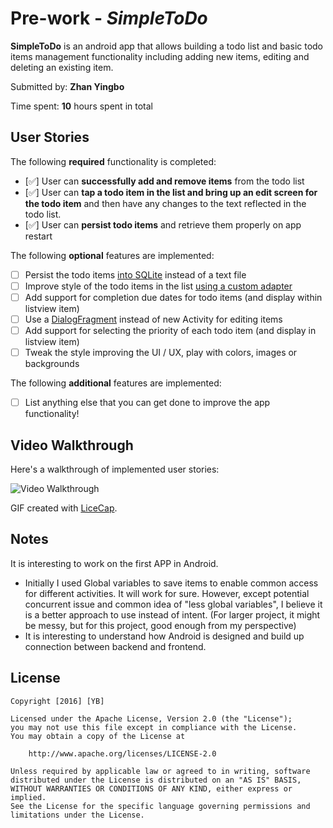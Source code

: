 # Pre-work - *SimpleToDo*

**SimpleToDo** is an android app that allows building a todo list and basic todo items management functionality including adding new items, editing and deleting an existing item.

Submitted by: **Zhan Yingbo**

Time spent: **10** hours spent in total

## User Stories

The following **required** functionality is completed:

* [:white_check_mark:] User can **successfully add and remove items** from the todo list
* [:white_check_mark:] User can **tap a todo item in the list and bring up an edit screen for the todo item** and then have any changes to the text reflected in the todo list.
* [:white_check_mark:] User can **persist todo items** and retrieve them properly on app restart

The following **optional** features are implemented:

* [ ] Persist the todo items [into SQLite](http://guides.codepath.com/android/Persisting-Data-to-the-Device#sqlite) instead of a text file
* [ ] Improve style of the todo items in the list [using a custom adapter](http://guides.codepath.com/android/Using-an-ArrayAdapter-with-ListView)
* [ ] Add support for completion due dates for todo items (and display within listview item)
* [ ] Use a [DialogFragment](http://guides.codepath.com/android/Using-DialogFragment) instead of new Activity for editing items
* [ ] Add support for selecting the priority of each todo item (and display in listview item)
* [ ] Tweak the style improving the UI / UX, play with colors, images or backgrounds

The following **additional** features are implemented:

* [ ] List anything else that you can get done to improve the app functionality!

## Video Walkthrough 

Here's a walkthrough of implemented user stories:

<img src='http://imgur.com/a/dB9AV' title='Video Walkthrough' width='' alt='Video Walkthrough' />

GIF created with [LiceCap](http://www.cockos.com/licecap/).

## Notes

It is interesting to work on the first APP in Android.  
* Initially I used Global variables to save items to enable common access for different activities. It will work for sure. However, except potential concurrent issue and common idea of "less global variables", I believe it is a better approach to use instead of intent. (For larger project, it might be messy, but for this project, good enough from my perspective)
* It is interesting to understand how Android is designed and build up connection between backend and frontend.

## License

    Copyright [2016] [YB]

    Licensed under the Apache License, Version 2.0 (the "License");
    you may not use this file except in compliance with the License.
    You may obtain a copy of the License at

        http://www.apache.org/licenses/LICENSE-2.0

    Unless required by applicable law or agreed to in writing, software
    distributed under the License is distributed on an "AS IS" BASIS,
    WITHOUT WARRANTIES OR CONDITIONS OF ANY KIND, either express or implied.
    See the License for the specific language governing permissions and
    limitations under the License.
